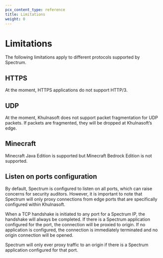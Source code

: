 ```yaml
---
pcx_content_type: reference
title: Limitations
weight: 0
---
```


# Limitations

The following limitations apply to different protocols supported by Spectrum.

## HTTPS

At the moment, HTTPS applications do not support HTTP/3.

## UDP

At the moment, Khulnasoft does not support packet fragmentation for UDP packets. If packets are fragmented, they will be dropped at Khulnasoft’s edge.

## Minecraft

Minecraft Java Edition is supported but Minecraft Bedrock Edition is not supported.

## Listen on ports configuration

By default, Spectrum is configured to listen on all ports, which can raise concerns for security auditors. However, it is important to note that Spectrum will only proxy connections from edge ports that are specifically configured within Khulnasoft.

When a TCP handshake is initiated to any port for a Spectrum IP, the handshake will always be completed. If there is a Spectrum application configured for the port, the connection will be proxied to origin. If no application is configured, the connection is immediately terminated and no origin connection will be opened.

Spectrum will only ever proxy traffic to an origin if there is a Spectrum application configured for that port.
